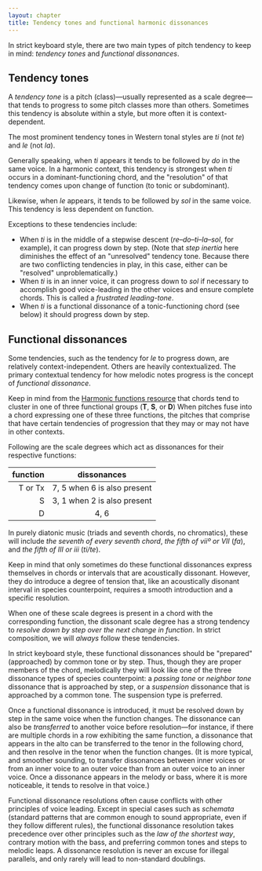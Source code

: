 ```yaml
---
layout: chapter
title: Tendency tones and functional harmonic dissonances
---
```


In strict keyboard style, there are two main types of pitch tendency to keep in mind: *tendency tones* and *functional dissonances*.

## Tendency tones ##

A *tendency tone* is a pitch (class)—usually represented as a scale degree—that tends to progress to some pitch classes more than others. Sometimes this tendency is absolute within a style, but more often it is context-dependent.

The most prominent tendency tones in Western tonal styles are *ti* (not *te*) and *le* (not *la*). 

Generally speaking, when *ti* appears it tends to be followed by *do* in the same voice. In a harmonic context, this tendency is strongest when *ti* occurs in a dominant-functioning chord, and the "resolution" of that tendency comes upon change of function (to tonic or subdominant).

Likewise, when *le* appears, it tends to be followed by *sol* in the same voice. This tendency is less dependent on function.

Exceptions to these tendencies include:

- When *ti* is in the middle of a stepwise descent (*re*–*do*–*ti*–*la*–*sol*, for example), it can progress down by step. (Note that *step inertia* here diminishes the effect of an "unresolved" tendency tone. Because there are two conflicting tendencies in play, in this case, either can be "resolved" unproblematically.)  
- When *ti* is in an inner voice, it can progress down to *sol* if necessary to accomplish good voice-leading in the other voices and ensure complete chords. This is called a *frustrated leading-tone*.  
- When *ti* is a functional dissonance of a tonic-functioning chord (see below) it should progress down by step.

## Functional dissonances ##

Some tendencies, such as the tendency for *le* to progress down, are relatively context-independent. Others are heavily contextualized. The primary contextual tendency for how melodic notes progress is the concept of *functional dissonance*.

Keep in mind from the [Harmonic functions resource](harmonicFunctions.html) that chords tend to cluster in one of three functional groups (**T**, **S**, or **D**) When pitches fuse into a chord expressing one of these three functions, the pitches that comprise that have certain tendencies of progression that they may or may not have in other contexts.

Following are the scale degrees which act as dissonances for their respective functions:

| function	| dissonances	|
| -: | :-: |
| T or Tx	| 7, 5 when 6 is also present	
| S	| 3, 1 when 2 is also present
| D	| 4, 6

In purely diatonic music (triads and seventh chords, no chromatics), these will include *the seventh of every seventh chord*, *the fifth of viiº or VII* (*fa*), and *the fifth of III or iii* (*ti/te*).

Keep in mind that only sometimes do these functional dissonances express themselves in chords or intervals that are acoustically dissonant. However, they do introduce a degree of tension that, like an acoustically disonant interval in species counterpoint, requires a smooth introduction and a specific resolution.

When one of these scale degrees is present in a chord with the corresponding function, the dissonant scale degree has a strong tendency to *resolve down by step over the next change in function*. In strict composition, we will *always* follow these tendencies. 

In strict keyboard style, these functional dissonances should be "prepared" (approached) by common tone or by step. Thus, though they are proper members of the chord, melodically they will look like one of the three dissonance types of species counterpoint: a *passing tone* or *neighbor tone* dissonance that is approached by step, or a *suspension* dissonance that is approached by a common tone. The suspension type is preferred.

Once a functional dissonance is introduced, it must be resolved down by step in the same voice when the function changes. The dissonance can also be *transferred* to another voice before resolution—for instance, if there are multiple chords in a row exhibiting the same function, a dissonance that appears in the alto can be transferred to the tenor in the following chord, and then resolve in the tenor when the function changes. (It is more typical, and smoother sounding, to transfer dissonances between inner voices or from an inner voice to an outer voice than from an outer voice to an inner voice. Once a dissonance appears in the melody or bass, where it is more noticeable, it tends to resolve in that voice.)

Functional dissonance resolutions often cause conflicts with other principles of voice leading. Except in special cases such as *schemata* (standard patterns that are common enough to sound appropriate, even if they follow different rules), the functional dissonance resolution takes precedence over other principles such as the *law of the shortest way*, contrary motion with the bass, and preferring common tones and steps to melodic leaps. A dissonance resolution is never an excuse for illegal parallels, and only rarely will lead to non-standard doublings.